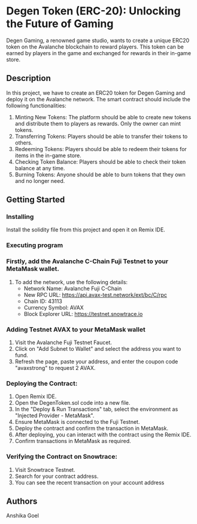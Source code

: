 # Degen Token (ERC-20): Unlocking the Future of Gaming

Degen Gaming, a renowned game studio, wants to create a unique ERC20 token on the Avalanche blockchain to reward players. This token can be earned by players in the game and exchanged for rewards in their in-game store. 

## Description
In this project, we have to create an ERC20 token for Degen Gaming and deploy it on the Avalanche network. The smart contract should include the following functionalities:

1. Minting New Tokens: The platform should be able to create new tokens and distribute them to players as rewards. Only the owner can mint tokens.
2. Transferring Tokens: Players should be able to transfer their tokens to others.
3. Redeeming Tokens: Players should be able to redeem their tokens for items in the in-game store.
4. Checking Token Balance: Players should be able to check their token balance at any time.
5. Burning Tokens: Anyone should be able to burn tokens that they own and no longer need.

## Getting Started

### Installing
Install the solidity file from this project and open it on Remix IDE.

### Executing program
### Firstly, add the Avalanche C-Chain Fuji Testnet to your MetaMask wallet.
1. To add the network, use the following details:
    * Network Name: Avalanche Fuji C-Chain
    * New RPC URL: https://api.avax-test.network/ext/bc/C/rpc
    * Chain ID: 43113
    * Currency Symbol: AVAX
    * Block Explorer URL: https://testnet.snowtrace.io

### Adding Testnet AVAX to your MetaMask wallet
  1. Visit the Avalanche Fuji Testnet Faucet.
  2. Click on "Add Subnet to Wallet" and select the address you want to fund.
  3. Refresh the page, paste your address, and enter the coupon code "avaxstrong" to request 2 AVAX.
   
### Deploying the Contract:

1. Open Remix IDE.
2. Open the DegenToken.sol code into a new file.
3. In the "Deploy & Run Transactions" tab, select the environment as "Injected Provider - MetaMask".
4. Ensure MetaMask is connected to the Fuji Testnet.
5. Deploy the contract and confirm the transaction in MetaMask.
6. After deploying, you can interact with the contract using the Remix IDE.
7. Confirm transactions in MetaMask as required.

### Verifying the Contract on Snowtrace:

1. Visit Snowtrace Testnet.
2. Search for your contract address.
3. You can see the recent transaction on your account address

## Authors
Anshika Goel

